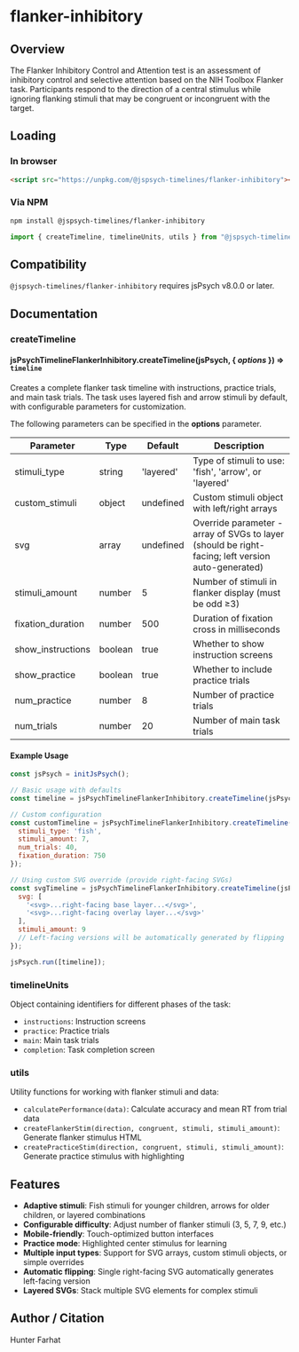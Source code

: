# flanker-inhibitory

## Overview

The Flanker Inhibitory Control and Attention test is an assessment of inhibitory control and selective attention based on the NIH Toolbox Flanker task. Participants respond to the direction of a central stimulus while ignoring flanking stimuli that may be congruent or incongruent with the target.

## Loading

### In browser

```html
<script src="https://unpkg.com/@jspsych-timelines/flanker-inhibitory"></script>
```

### Via NPM

```bash
npm install @jspsych-timelines/flanker-inhibitory
```

```js
import { createTimeline, timelineUnits, utils } from "@jspsych-timelines/flanker-inhibitory"
```

## Compatibility

`@jspsych-timelines/flanker-inhibitory` requires jsPsych v8.0.0 or later.

## Documentation

### createTimeline

#### jsPsychTimelineFlankerInhibitory.createTimeline(jsPsych, { *options* }) ⇒ <code>timeline</code>

Creates a complete flanker task timeline with instructions, practice trials, and main task trials. The task uses layered fish and arrow stimuli by default, with configurable parameters for customization.

The following parameters can be specified in the **options** parameter.

| Parameter | Type | Default | Description |
|-----------|------|---------|-------------|
| stimuli_type | string | 'layered' | Type of stimuli to use: 'fish', 'arrow', or 'layered' |
| custom_stimuli | object | undefined | Custom stimuli object with left/right arrays |
| svg | array | undefined | Override parameter - array of SVGs to layer (should be right-facing; left version auto-generated) |
| stimuli_amount | number | 5 | Number of stimuli in flanker display (must be odd ≥3) |
| fixation_duration | number | 500 | Duration of fixation cross in milliseconds |
| show_instructions | boolean | true | Whether to show instruction screens |
| show_practice | boolean | true | Whether to include practice trials |
| num_practice | number | 8 | Number of practice trials |
| num_trials | number | 20 | Number of main task trials |

#### Example Usage

```js
const jsPsych = initJsPsych();

// Basic usage with defaults
const timeline = jsPsychTimelineFlankerInhibitory.createTimeline(jsPsych);

// Custom configuration
const customTimeline = jsPsychTimelineFlankerInhibitory.createTimeline(jsPsych, {
  stimuli_type: 'fish',
  stimuli_amount: 7,
  num_trials: 40,
  fixation_duration: 750
});

// Using custom SVG override (provide right-facing SVGs)
const svgTimeline = jsPsychTimelineFlankerInhibitory.createTimeline(jsPsych, {
  svg: [
    '<svg>...right-facing base layer...</svg>',
    '<svg>...right-facing overlay layer...</svg>'
  ],
  stimuli_amount: 9
  // Left-facing versions will be automatically generated by flipping
});

jsPsych.run([timeline]);
```

### timelineUnits

Object containing identifiers for different phases of the task:
- `instructions`: Instruction screens
- `practice`: Practice trials  
- `main`: Main task trials
- `completion`: Task completion screen

### utils

Utility functions for working with flanker stimuli and data:
- `calculatePerformance(data)`: Calculate accuracy and mean RT from trial data
- `createFlankerStim(direction, congruent, stimuli, stimuli_amount)`: Generate flanker stimulus HTML
- `createPracticeStim(direction, congruent, stimuli, stimuli_amount)`: Generate practice stimulus with highlighting

## Features

- **Adaptive stimuli**: Fish stimuli for younger children, arrows for older children, or layered combinations
- **Configurable difficulty**: Adjust number of flanker stimuli (3, 5, 7, 9, etc.)
- **Mobile-friendly**: Touch-optimized button interfaces
- **Practice mode**: Highlighted center stimulus for learning
- **Multiple input types**: Support for SVG arrays, custom stimuli objects, or simple overrides
- **Automatic flipping**: Single right-facing SVG automatically generates left-facing version
- **Layered SVGs**: Stack multiple SVG elements for complex stimuli

## Author / Citation

Hunter Farhat